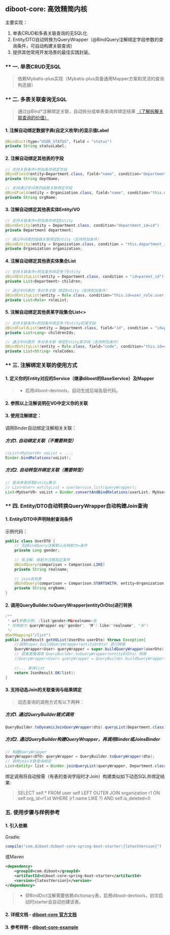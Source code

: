 ## diboot-core: 高效精简内核
主要实现：
1. 单表CRUD和多表关联查询的无SQL化
2. Entity/DTO自动转换为QueryWrapper（@BindQuery注解绑定字段参数的查询条件，可自动构建关联查询）
3. 提供其他常用开发场景的最佳实践封装。

### ** 一. 单表CRUD无SQL
   > 依赖Mybatis-plus实现（Mybatis-plus具备通用Mapper方案和灵活的查询构造器）
### ** 二. 多表关联查询无SQL
   > 通过@Bind*注解绑定关联，自动拆分成单表查询并绑定结果
   [（了解拆解关联查询的价值）](https://www.kancloud.cn/ddupl/sql_optimize/1141077)
#### 1. 注解自动绑定数据字典(自定义枚举)的显示值Label
~~~java
@BindDict(type="USER_STATUS", field = "status")
private String statusLabel;
~~~  
#### 2. 注解自动绑定其他表的字段
~~~java
// 支持关联条件+附加条件绑定字段
@BindField(entity=Department.class, field="name", condition="department_id=id AND parent_id>=0")
private String deptName;

// 支持通过中间表的级联关联绑定字段
@BindField(entity = Organization.class, field="name", condition="this.department_id=department.id AND department.org_id=id")
private String orgName;
~~~
#### 3. 注解自动绑定其他表实体Entity/VO
~~~java
// 支持关联条件+附加条件绑定Entity
@BindEntity(entity = Department.class, condition="department_id=id")
private Department department;

// 通过中间表的级联关联绑定Entity（支持附加条件）
@BindEntity(entity = Organization.class, condition = "this.department_id=department.id AND department.org_id=id AND department.deleted=0")
private Organization organization;
~~~
#### 4. 注解自动绑定其他表实体集合List<Entity>
~~~java
// 支持关联条件+附加条件绑定多个Entity
@BindEntityList(entity = Department.class, condition = "id=parent_id")
private List<Department> children;

// 通过中间表的 多对多关联 绑定Entity（支持附加条件）
@BindEntityList(entity = Role.class, condition="this.id=user_role.user_id AND user_role.role_id=id")
private List<Role> roleList;
~~~
#### 5. 注解自动绑定其他表某字段集合List<>
~~~java
// 支持关联条件+附加条件绑定多个Entity的某字段
@BindFieldList(entity = Department.class, field="id", condition = "id=parent_id")
private List<Long> childrenIds;

// 通过中间表的 多对多关联 绑定Entity某字段（支持附加条件）
@BindEntityList(entity = Role.class, field="code", condition="this.id=user_role.user_id AND user_role.role_id=id")
private List<String> roleCodes;
~~~

### ** 三. 注解绑定关联的使用方式

#### 1. 定义你的Entity对应的Service（继承diboot的BaseService）及Mapper
> * 启用diboot-devtools，自动生成后端各层代码。
#### 2. 参照以上注解说明在VO中定义你的关联

#### 3. 使用注解绑定：
调用Binder自动绑定注解相关关联：
##### 方式1. 自动绑定关联（不需要转型）
~~~java
//List<MyUserVO> voList = ...; 
Binder.bindRelations(voList);
~~~
##### 方式2. 自动转型并绑定关联（需要转型）
~~~java
// 查询单表获取Entity集合
// List<User> entityList = userService.list(queryWrapper);
List<MyUserVO> voList = Binder.convertAndBindRelations(userList, MyUserVO.class);
~~~

### ** 四. Entity/DTO自动转换QueryWrapper自动构建Join查询
#### 1. Entity/DTO中声明映射查询条件
示例代码：
~~~java 
public class UserDTO {
    // 无@BindQuery注解默认会映射为=条件
    private Long gender;
    
    // 有注解，映射为注解指定条件
    @BindQuery(comparison = Comparison.LIKE)
    private String realname;
    
    // join其他表
    @BindQuery(comparison = Comparison.STARTSWITH, entity=Organization.class, field="name", condition="this.org_id=id")
    private String orgName;
}
~~~
#### 2. 调用QueryBuilder.toQueryWrapper(entityOrDto)进行转换
~~~java
/**
 * url参数示例: /list?gender=M&realname=张
 * 将映射为 queryWrapper.eq("gender", "M").like("realname", "张")
 */
@GetMapping("/list")
public JsonResult getVOList(UserDto userDto) throws Exception{
    //调用super.buildQueryWrapper(entityOrDto) 进行转换
    QueryWrapper<User> queryWrapper = super.buildQueryWrapper(userDto);
    // 或者直接调用 QueryBuilder.toQueryWrapper(entityOrDto) 转换
    //QueryWrapper<User> queryWrapper = QueryBuilder.buildQueryWrapper(userDto);
    
    //... 查询list
    return JsonResult.OK(list);
}
~~~

#### 3. 支持动态Join的关联查询与结果绑定
> 动态查询的调用方式有以下两种：
##### 方式1. 通过QueryBuilder链式调用
~~~java
QueryBuilder.toDynamicJoinQueryWrapper(dto).queryList(Department.class);
~~~
##### 方式2. 通过QueryBuilder构建QueryWrapper，再调用Binder或JoinsBinder
~~~java
// 构建QueryWrapper
QueryWrapper<DTO> queryWrapper = QueryBuilder.toQueryWrapper(dto);
// 调用join关联查询绑定
List<Entity> list = Binder.joinQueryList(queryWrapper, Department.class);
~~~

绑定调用将自动按需（有表的查询字段时才Join）构建类似如下动态SQL并绑定结果: 
> SELECT self.* FROM user self 
LEFT OUTER JOIN organization r1 ON self.org_id=r1.id 
WHERE (r1.name LIKE ?) AND self.is_deleted=0

### 五. 使用步骤与样例参考
#### 1. 引入依赖
Gradle:
~~~gradle
compile("com.diboot:diboot-core-spring-boot-starter:{latestVersion}")
~~~
或Maven
~~~xml
<dependency>
    <groupId>com.diboot</groupId>
    <artifactId>diboot-core-spring-boot-starter</artifactId>
    <version>{latestVersion}</version>
</dependency>
~~~
> * @BindDict注解需要依赖dictionary表，启用diboot-devtools，初次启动时starter会自动创建该表。

#### 2. 详细文档 - [diboot-core 官方文档](https://www.diboot.com/guide/diboot-core/%E5%AE%89%E8%A3%85.html)
#### 3. 参考样例 - [diboot-core-example](https://github.com/dibo-software/diboot-v2-example/tree/master/diboot-core-example)
